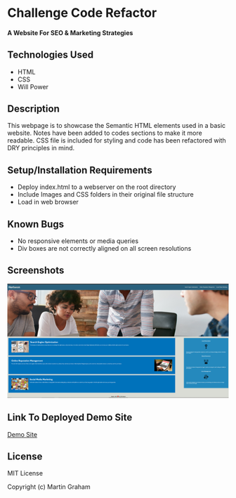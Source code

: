 # Challenge Code Refactor



#### A Website For SEO & Marketing Strategies

## Technologies Used

* HTML
* CSS
* Will Power


## Description

This webpage is to showcase the Semantic HTML elements used in a basic website. Notes have been added to codes sections to make it more readable. CSS file is included for styling and code has been refactored with DRY principles in mind.

## Setup/Installation Requirements

* Deploy index.html to a webserver on the root directory
* Include Images and CSS folders in their original file structure
* Load in web browser




## Known Bugs

* No responsive elements or media queries
* Div boxes are not correctly aligned on all screen resolutions

## Screenshots

![Screenshot Of Project](assets/images/Capture.PNG)

## Link To Deployed Demo Site

[Demo Site](https://techkuro.github.io/Challenge_1_Code_Refactor/)

## License

MIT License

Copyright (c) Martin Graham
